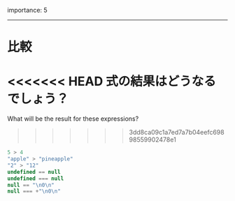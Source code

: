 importance: 5

---

# 比較

<<<<<<< HEAD
式の結果はどうなるでしょう？
=======
What will be the result for these expressions?
>>>>>>> 3dd8ca09c1a7ed7a7b04eefc69898559902478e1

```js no-beautify
5 > 4
"apple" > "pineapple"
"2" > "12"
undefined == null
undefined === null
null == "\n0\n"
null === +"\n0\n"
```
